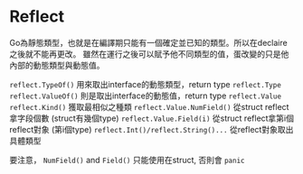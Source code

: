 # Reflect

Go為靜態類型，也就是在編譯期只能有一個確定並已知的類型。所以在declaire之後就不能再更改。
雖然在運行之後可以賦予他不同類型的值，蛋改變的只是他內部的動態類型與動態值。

`reflect.TypeOf()` 用來取出interface的動態類型，return type `reflect.Type`
`reflect.ValueOf()` 則是取出interface的動態值，return type `reflect.Value`
`reflect.Kind()` 獲取最相似之種類
`reflect.Value.NumField()` 從struct reflect拿字段個數 (struct有幾個type)
`reflect.Value.Field(i)` 從struct reflect拿第i個reflect對象 (第i個type)
`reflect.Int()/reflect.String()...` 從reflect對象取出具體類型

要注意， `NumField()` and `Field()` 只能使用在struct, 否則會 `panic`
